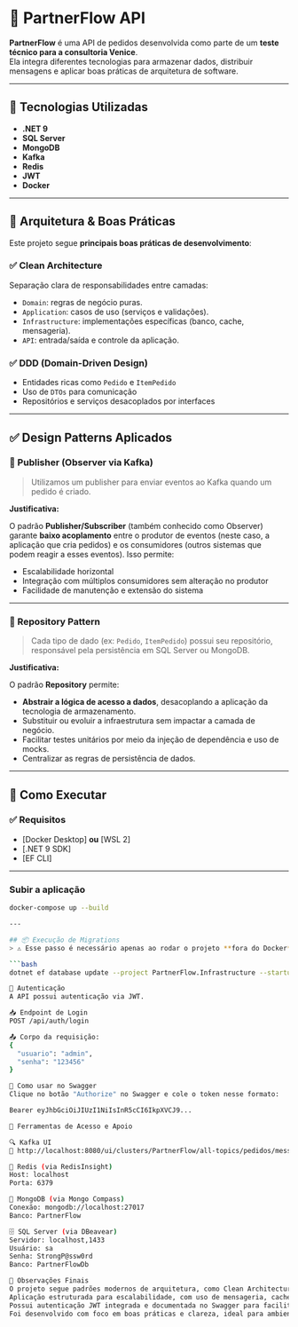 # 🧾 PartnerFlow API

**PartnerFlow** é uma API de pedidos desenvolvida como parte de um **teste técnico para a consultoria Venice**.  
Ela integra diferentes tecnologias para armazenar dados, distribuir mensagens e aplicar boas práticas de arquitetura de software.

---

## 🔧 Tecnologias Utilizadas

- **.NET 9**
- **SQL Server**
- **MongoDB**
- **Kafka**
- **Redis**
- **JWT**
- **Docker**

---

## 🧠 Arquitetura & Boas Práticas

Este projeto segue **principais boas práticas de desenvolvimento**:

### ✅ Clean Architecture

Separação clara de responsabilidades entre camadas:

- `Domain`: regras de negócio puras.
- `Application`: casos de uso (serviços e validações).
- `Infrastructure`: implementações específicas (banco, cache, mensageria).
- `API`: entrada/saída e controle da aplicação.

### ✅ DDD (Domain-Driven Design)

- Entidades ricas como `Pedido` e `ItemPedido`
- Uso de `DTOs` para comunicação
- Repositórios e serviços desacoplados por interfaces

---

## ✅ Design Patterns Aplicados

### 📨 Publisher (Observer via Kafka)
> Utilizamos um publisher para enviar eventos ao Kafka quando um pedido é criado.

**Justificativa:**

O padrão **Publisher/Subscriber** (também conhecido como Observer) garante **baixo acoplamento** entre o produtor de eventos (neste caso, a aplicação que cria pedidos) e os consumidores (outros sistemas que podem reagir a esses eventos). Isso permite:

- Escalabilidade horizontal
- Integração com múltiplos consumidores sem alteração no produtor
- Facilidade de manutenção e extensão do sistema

---

### 📂 Repository Pattern
> Cada tipo de dado (ex: `Pedido`, `ItemPedido`) possui seu repositório, responsável pela persistência em SQL Server ou MongoDB.

**Justificativa:**

O padrão **Repository** permite:

- **Abstrair a lógica de acesso a dados**, desacoplando a aplicação da tecnologia de armazenamento.
- Substituir ou evoluir a infraestrutura sem impactar a camada de negócio.
- Facilitar testes unitários por meio da injeção de dependência e uso de mocks.
- Centralizar as regras de persistência de dados.

---

## 🚀 Como Executar

### ✅ Requisitos

- [Docker Desktop] **ou** [WSL 2]
- [.NET 9 SDK]
- [EF CLI]

---

### Subir a aplicação

```bash
docker-compose up --build

---

## 📦 Execução de Migrations
> ⚠️ Esse passo é necessário apenas ao rodar o projeto **fora do Docker**, usando o SDK local.

```bash
dotnet ef database update --project PartnerFlow.Infrastructure --startup-project PartnerFlow.API

🔐 Autenticação
A API possui autenticação via JWT.

📥 Endpoint de Login
POST /api/auth/login

📤 Corpo da requisição:
{
  "usuario": "admin",
  "senha": "123456"
}

🚨 Como usar no Swagger
Clique no botão "Authorize" no Swagger e cole o token nesse formato:

Bearer eyJhbGciOiJIUzI1NiIsInR5cCI6IkpXVCJ9...

🔧 Ferramentas de Acesso e Apoio

🔍 Kafka UI
📎 http://localhost:8080/ui/clusters/PartnerFlow/all-topics/pedidos/messages?keySerde=String&valueSerde=String&limit=100

💾 Redis (via RedisInsight)
Host: localhost
Porta: 6379

🍃 MongoDB (via Mongo Compass)
Conexão: mongodb://localhost:27017
Banco: PartnerFlow

🗄️ SQL Server (via DBeavear)
Servidor: localhost,1433
Usuário: sa
Senha: StrongP@ssw0rd
Banco: PartnerFlowDb

📌 Observações Finais
O projeto segue padrões modernos de arquitetura, como Clean Architecture, com separação clara entre camadas.
Aplicação estruturada para escalabilidade, com uso de mensageria, cache e persistência híbrida.
Possui autenticação JWT integrada e documentada no Swagger para facilitar testes.
Foi desenvolvido com foco em boas práticas e clareza, ideal para ambientes corporativos ou microserviços distribuídos.


